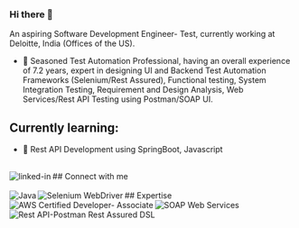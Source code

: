 ### Hi there 👋
An aspiring Software Development Engineer- Test, currently working at Deloitte, India (Offices of the US).
- 🔭 Seasoned Test Automation Professional, having an overall experience of 7.2 years, expert in designing UI and Backend Test Automation Frameworks (Selenium/Rest Assured), Functional testing, System Integration Testing, Requirement and Design Analysis, Web Services/Rest API Testing using Postman/SOAP UI.

## Currently learning:
- 🌱 Rest API Development using SpringBoot, Javascript  
<br>
## Connect with me
<img align="left" alt="linked-in" src="https://www.linkedin.com/in/souravmishra436" />
<br>
<br>
## Expertise
<img align="left" alt="Java" src="https://img.shields.io/badge/Java-Core%20Java%2C%20Collections%2C%20Basic%20DS%20and%20Algorithms-brightgreen" />
<img align="left" alt="Selenium WebDriver" src="https://img.shields.io/badge/Selenium-WebDriver-brightgreen" />
<img align="left" alt="AWS Certified Developer- Associate" src="https://img.shields.io/badge/AWS%20Certified%20Developer---Associate-blue" />
<img align="left" alt="SOAP Web Services" src="https://img.shields.io/badge/SOAP-Web%20Services-blue" />
<img align="left" alt="Rest API-Postman Rest Assured DSL" src="https://img.shields.io/badge/Rest%20API--Postman-Rest%20Assured%20DSL-brightgreen" />
<br>
<br>
